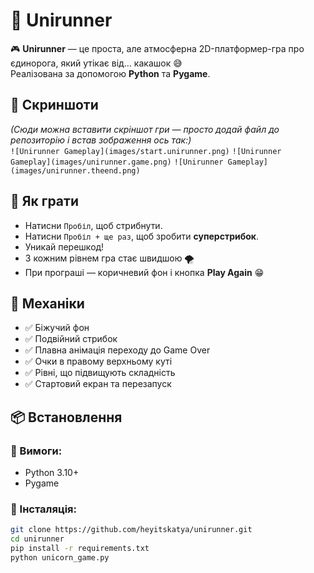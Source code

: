 # 🦄 Unirunner

🎮 **Unirunner** — це проста, але атмосферна 2D-платформер-гра про єдинорога, який утікає від… какашок 😅  
Реалізована за допомогою **Python** та **Pygame**.

## 📸 Скриншоти

*(Сюди можна вставити скріншот гри — просто додай файл до репозиторію і встав зображення ось так:)*  
`![Unirunner Gameplay](images/start.unirunner.png)`
`![Unirunner Gameplay](images/unirunner.game.png)`
`![Unirunner Gameplay](images/unirunner.theend.png)`



## 🚀 Як грати

- Натисни `Пробіл`, щоб стрибнути.
- Натисни `Пробіл + ще раз`, щоб зробити **суперстрибок**.
- Уникай перешкод!
- З кожним рівнем гра стає швидшою 🌪️
- При програші — коричневий фон і кнопка **Play Again** 😁

## 🧠 Механіки

- ✅ Біжучий фон
- ✅ Подвійний стрибок
- ✅ Плавна анімація переходу до Game Over
- ✅ Очки в правому верхньому куті
- ✅ Рівні, що підвищують складність
- ✅ Стартовий екран та перезапуск

## 📦 Встановлення

### 🔹 Вимоги:
- Python 3.10+
- Pygame

### 🔹 Інсталяція:

```bash
git clone https://github.com/heyitskatya/unirunner.git
cd unirunner
pip install -r requirements.txt
python unicorn_game.py
